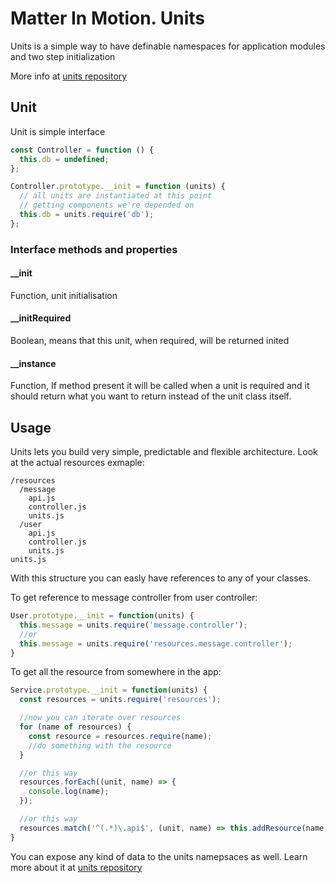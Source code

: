 # Matter In Motion. Units

Units is a simple way to have definable namespaces for application modules and two step initialization

More info at [units repository](https://github.com/velocityzen/units)

## Unit

Unit is simple interface

```js
const Controller = function () {
  this.db = undefined;
};

Controller.prototype.__init = function (units) {
  // all units are instantiated at this point
  // getting components we're depended on
  this.db = units.require('db');
};
```

### Interface methods and properties

#### __init
Function, unit initialisation

#### __initRequired
Boolean, means that this unit, when required, will be returned inited

#### __instance
Function, If method present it will be called when a unit is required and it should return what you want to return instead of the unit class itself.

## Usage

Units lets you build very simple, predictable and flexible architecture. Look at the actual resources exmaple:

```
/resources
  /message
    api.js
    controller.js
    units.js
  /user
    api.js
    controller.js
    units.js
units.js
```

With this structure you can easly have references to any of your classes.

To get reference to message controller from user controller:

```js
User.prototype.__init = function(units) {
  this.message = units.require('message.controller');
  //or
  this.message = units.require('resources.message.controller');
}
```

To get all the resource from somewhere in the app:

```js
Service.prototype.__init = function(units) {
  const resources = units.require('resources');

  //now you can iterate over resources
  for (name of resources) {
    const resource = resources.require(name);
    //do something with the resource
  }

  //or this way
  resources.forEach((unit, name) => {
    console.log(name);
  });

  //or this way
  resources.match('^(.*)\.api$', (unit, name) => this.addResource(name, unit));
}
```

You can expose any kind of data to the units namepsaces as well. Learn more about it at [units repository](https://github.com/velocityzen/units)


